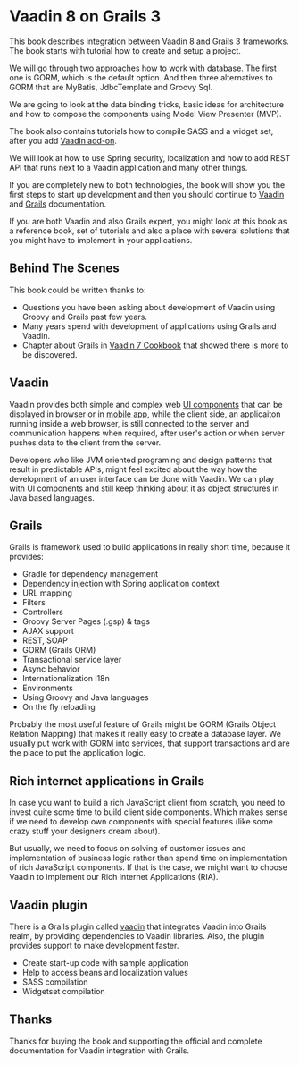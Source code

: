 # Vaadin 8 on Grails 3

This book describes integration between Vaadin 8 and Grails 3 frameworks. The book starts with tutorial how to create and setup a project.

We will go through two approaches how to work with database. The first one is GORM, which is the default option. And then three alternatives to GORM that are MyBatis, JdbcTemplate and Groovy Sql.

We are going to look at the data binding tricks, basic ideas for architecture and how to compose the components using Model View Presenter \(MVP\).

The book also contains tutorials how to compile SASS and a widget set, after you add [Vaadin add-on](https://vaadin.com/directory).

We will look at how to use Spring security, localization and how to add REST API that runs next to a Vaadin application and many other things.

If you are completely new to both technologies, the book will show you the first steps to start up development and then you should continue to [Vaadin](https://vaadin.com/learn) and [Grails](http://grails.org/doc/latest/guide/single.html) documentation.

If you are both Vaadin and also Grails expert, you might look at this book as a reference book, set of tutorials and also a place with several solutions that you might have to implement in your applications.

## Behind The Scenes

This book could be written thanks to:

* Questions you have been asking about development of Vaadin using Groovy and Grails past few years.
* Many years spend with development of applications using Grails and Vaadin.
* Chapter about Grails in [Vaadin 7 Cookbook](http://www.packtpub.com/creating-rich-internet-applications-in-vaadin-7/book) that showed there is more to be discovered.

## Vaadin

Vaadin provides both simple and complex web [UI components](http://demo.vaadin.com/sampler) that can be displayed in browser or in [mobile app](https://vaadin.com/directory#addon/vaadin-touchkit), while the client side, an applicaiton running inside a web browser, is still connected to the server and communication happens when required, after user's action or when server pushes data to the client from the server.

Developers who like JVM oriented programing and design patterns that result in predictable APIs, might feel excited about the way how the development of an user interface can be done with Vaadin. We can play with UI components and still keep thinking about it as object structures in Java based languages.

## Grails

Grails is framework used to build applications in really short time, because it provides:

* Gradle for dependency management
* Dependency injection with Spring application context
* URL mapping
* Filters
* Controllers
* Groovy Server Pages \(.gsp\) & tags
* AJAX support
* REST, SOAP
* GORM \(Grails ORM\)
* Transactional service layer
* Async behavior
* Internationalization i18n
* Environments
* Using Groovy and Java languages
* On the fly reloading

Probably the most useful feature of Grails might be GORM \(Grails Object Relation Mapping\) that makes it really easy to create a database layer. We usually put work with GORM into services, that support transactions and are the place to put the application logic.

## Rich internet applications in Grails

In case you want to build a rich JavaScript client from scratch, you need to invest quite some time to build client side components. Which makes sense if we need to develop own components with special features \(like some crazy stuff your designers dream about\).

But usually, we need to focus on solving of customer issues and implementation of  business logic rather than spend time on implementation of rich JavaScript components. If that is the case, we might want to choose Vaadin to implement our Rich Internet Applications \(RIA\).

## Vaadin plugin

There is a Grails plugin called [vaadin](http:vaadinongrails.com) that integrates Vaadin into Grails realm, by providing dependencies to Vaadin libraries. Also, the plugin provides support to make development faster.

* Create start-up code with sample application
* Help to access beans and localization values
* SASS compilation
* Widgetset compilation

## Thanks

Thanks for buying the book and supporting the official and complete documentation for Vaadin integration with Grails.

